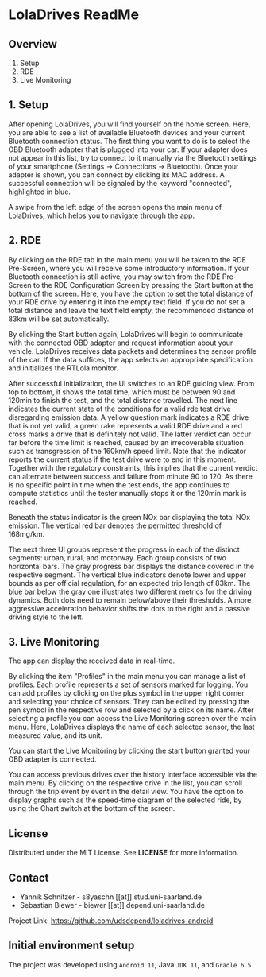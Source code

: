 # LolaDrives ReadMe

## Overview

1. Setup
2. RDE
3. Live Monitoring 


## 1. Setup

After opening LolaDrives, you will find yourself on the home screen. 
Here, you are able to see a list of available Bluetooth devices and your current Bluetooth connection status.
The first thing you want to do is to select the OBD Bluetooth adapter that is plugged into your car.
If your adapter does not appear in this list, try to connect to it manually via the Bluetooth settings of your smartphone (Settings -> Connections -> Bluetooth).
Once your adapter is shown, you can connect by clicking its MAC address.
A successful connection will be signaled by the keyword "connected", highlighted in blue.

A swipe from the left edge of the screen opens the main menu of LolaDrives, which helps you to navigate through the app.


## 2. RDE

By clicking on the RDE tab in the main menu you will be taken to the RDE Pre-Screen, where you will receive some introductory information.
If your Bluetooth connection is still active, you may switch from the RDE Pre-Screen to the RDE Configuration Screen by pressing the Start button at the bottom of the screen.
Here, you have the option to set the total distance of your RDE drive by entering it into the empty text field.
If you do not set a total distance and leave the text field empty, the recommended distance of 83km will be set automatically.

By clicking the Start button again, LolaDrives will begin to communicate with the connected OBD adapter and request information about your vehicle.
LolaDrives receives data packets and determines the sensor profile of the car.
If the data suffices, the app selects an appropriate specification and initializes the RTLola monitor.

After successful initialization, the UI switches to an RDE guiding view. 
From top to bottom, it shows the total time, which must be between 90 and 120min to finish the test, and the total distance travelled.
The next line indicates the current state of the conditions for a valid rde test drive disregarding emission data.
A yellow question mark indicates a RDE drive that is not yet valid, a green rake represents a valid RDE drive and a red cross marks a drive that is definitely not valid.
The latter verdict can occur far before the time limit is reached, caused by an irrecoverable situation such as transgression of the 160km/h speed limit.
Note that the indicator reports the current status if the test drive were to end in this moment.
Together with the regulatory constraints, this implies that the current verdict can alternate between success and failure from minute 90 to 120.
As there is no specific point in time when the test ends, the app continues to compute statistics until the tester manually stops it or the 120min mark is reached. 

Beneath the status indicator is the green NOx bar displaying the total NOx emission.
The vertical red bar denotes the permitted threshold of 168mg/km.

The next three UI groups represent the progress in each of the distinct segments: urban, rural, and motorway.
Each group consists of two horizontal bars. 
The gray progress bar displays the distance covered in the respective segment. 
The vertical blue indicators denote lower and upper bounds as per official regulation, for an expected trip length of 83km. 
The blue bar below the gray one illustrates two different metrics for the driving dynamics. 
Both dots need to remain below/above their thresholds. 
A more aggressive acceleration behavior shifts the dots to the right and a passive driving style to the left.


## 3. Live Monitoring

The app can display the received data in real-time.

By clicking the item "Profiles" in the main menu you can manage a list of profiles.
Each profile represents a set of sensors marked for logging.
You can add profiles by clicking on the plus symbol in the upper right corner and selecting your choice of sensors.
They can be edited by pressing the pen symbol in the respective row and selected by a click on its name.
After selecting a profile you can access the Live Monitoring screen over the main menu.
Here, LolaDrives displays the name of each selected sensor, the last measured value, and its unit.

You can start the Live Monitoring by clicking the start button granted your OBD adapter is connected.

You can access previous drives over the history interface accessible via the main menu.
By clicking on the respective drive in the list, you can scroll through the trip event by event in the detail view.
You have the option to display graphs such as the speed-time diagram of the selected ride, by using the Chart switch at the bottom of the screen.

## License
Distributed under the MIT License. See **LICENSE** for more information.

## Contact 

- Yannik Schnitzer - s8yaschn [[at]] stud.uni-saarland.de
- Sebastian Biewer - biewer [[at]] depend.uni-saarland.de

Project Link: https://github.com/udsdepend/loladrives-android

## Initial environment setup
The project was developed using `Android 11`, Java `JDK 11`, and `Gradle 6.5`